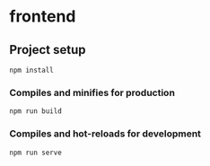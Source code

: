 # frontend

## Project setup

```
npm install
```

### Compiles and minifies for production

```
npm run build
```

### Compiles and hot-reloads for development

```
npm run serve
```
